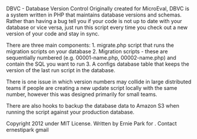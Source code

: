 DBVC - Database Version Control
Originally created for MicroEval, DBVC is a system written in PHP that maintains database versions and schemas. Rather than having a bug tell you if your code is not up to date with your database or vice versa, just run this script every time you check out a new version of your code and stay in sync.

There are three main components: 1. migrate.php script that runs the migration scripts on your database 2. Migration scripts - these are sequentially numbered (e.g. 00001-name.php, 00002-name.php) and contain the SQL you want to run 3. A configs database table that keeps the version of the last run script in the database.

There is one issue in which version numbers may collide in large distributed teams if people are creating a new update script locally with the same number, however this was designed primarily for small teams.

There are also hooks to backup the database data to Amazon S3 when running the script against your production database.

Copyright 2012 under MIT License. Written by Ernie Park for . Contact ernestipark gmail
